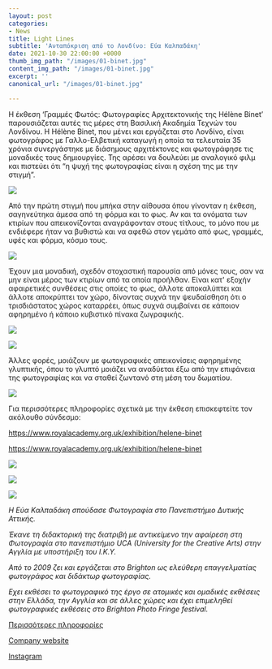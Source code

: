 ```yaml
---
layout: post
categories:
- News
title: Light Lines
subtitle: 'Ανταπόκριση από το Λονδίνο: Εύα Καλπαδάκη'
date: 2021-10-30 22:00:00 +0000
thumb_img_path: "/images/01-binet.jpg"
content_img_path: "/images/01-binet.jpg"
excerpt: ''
canonical_url: "/images/01-binet.jpg"

---
```

Η έκθεση ‘Γραμμές Φωτός: Φωτογραφίες Αρχιτεκτονικής της Hélène Binet’ παρουσιάζεται αυτές τις μέρες στη Βασιλική Ακαδημία Τεχνών του Λονδίνου. Η Hélène Binet, που μένει και εργάζεται στο Λονδίνο, είναι  φωτογράφος με Γαλλο-Ελβετική καταγωγή η οποία τα τελευταία 35 χρόνια συνεργάστηκε με διάσημους αρχιτέκτονες και φωτογράφησε τις μοναδικές τους δημιουργίες. Της αρέσει να δουλεύει με αναλογικό φιλμ και πιστεύει ότι “η ψυχή της φωτογραφίας είναι η σχέση της με την στιγμή”.

![](/images/02-binet.jpg)

Από την πρώτη στιγμή που μπήκα στην αίθουσα όπου γίνονταν η έκθεση, σαγηνεύτηκα άμεσα από τη φόρμα και το φως. Αν και τα ονόματα των κτιρίων που απεικονίζονται αναγράφονταν στους τίτλους, το μόνο που με ενδιέφερε ήταν να βυθιστώ και να αφεθώ στον γεμάτο από φως, γραμμές, υφές και φόρμα, κόσμο τους.

![](/images/03-binet.jpg)

Έχουν μια μοναδική, σχεδόν στοχαστική παρουσία από μόνες τους, σαν να μην είναι μέρος των κτιρίων από τα οποία προήλθαν. Είναι κατ' εξοχήν αφαιρετικές συνθέσεις στις οποίες το φως, άλλοτε αποκαλύπτει και άλλοτε αποκρύπτει τον χώρο, δίνοντας συχνά την ψευδαίσθηση ότι ο τρισδιάστατος χώρος καταρρέει, όπως συχνά συμβαίνει σε κάποιον αφηρημένο ή κάποιο κυβιστικό πίνακα ζωγραφικής.

![](/images/04-binet.jpg)

![](/images/05-binet.jpg)

Άλλες φορές, μοιάζουν με φωτογραφικές απεικονίσεις αφηρημένης γλυπτικής, όπου το γλυπτό μοιάζει να αναδύεται έξω από την επιφάνεια της φωτογραφίας και να σταθεί ζωντανό στη μέση του δωματίου.

![](/images/10-binet.jpg)

Για περισσότερες πληροφορίες σχετικά με την έκθεση επισκεφτείτε τον ακόλουθο σύνδεσμο:

https://www.royalacademy.org.uk/exhibition/helene-binet

https://www.royalacademy.org.uk/exhibition/helene-binet

![](/images/08-binet.jpg)

![](/images/11-binet.jpg)

![](/images/bwok-2.jpg)

_Η Εύα Καλπαδάκη σπούδασε Φωτογραφία στο Πανεπιστήμιο Δυτικής Αττικής._

_Έκανε τη διδακτορική της διατριβή με αντικείμενο την αφαίρεση στη Φωτογραφία στο πανεπιστήμιο UCA (University for the Creative Arts) στην Αγγλία με υποστήριξη του Ι.Κ.Υ._

_Aπό το 2009 ζει και εργάζεται στο Brighton ως ελεύθερη επαγγελματίας φωτογράφος και διδάκτωρ φωτογραφίας._

_Εχει εκθέσει το φωτογραφικό της έργο σε ατομικές και ομαδικές εκθέσεις στην Ελλάδα, την Αγγλία και σε άλλες χώρες και έχει επιμεληθεί φωτογραφικές εκθέσεις στο Brighton Photo Fringe festival._

<a href="https://www.evakalpadaki.co.uk/" target="blank"> Περισσότερες πληροφορίες</a>

<a href="https://www.bright-on-photography.co.uk/" target="blank"> Company website</a>

<a href="https://www.instagram.com/eva_kalpadaki/" target="blank"> Instagram</a>